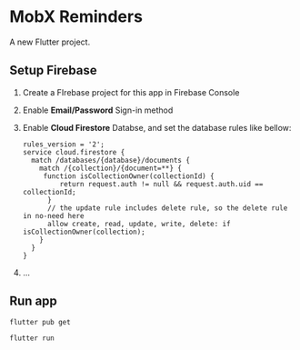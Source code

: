 # MobX Reminders

A new Flutter project.

## Setup Firebase

1. Create a FIrebase project for this app in Firebase Console

2. Enable **Email/Password** Sign-in method

3. Enable **Cloud Firestore** Databse, and set the database rules like bellow:

   ```
   rules_version = '2';
   service cloud.firestore {
     match /databases/{database}/documents {
       match /{collection}/{document=**} {
       	function isCollectionOwner(collectionId) {
         	return request.auth != null && request.auth.uid == collectionId;
         }
         // the update rule includes delete rule, so the delete rule in no-need here
         allow create, read, update, write, delete: if isCollectionOwner(collection);
       }
     }
   }
   ```

4. ...

## Run app

```shell
flutter pub get

flutter run
```

